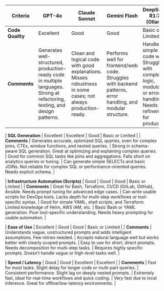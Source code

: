 | **Criteria**                        | **GPT-4o**  | **Claude Sonnet** | **Gemini Flash** | **DeepSeek-R1:7B (Ollama)** |
|------------------------------------|-------------|-------------------|------------------|------------------------------|
| **Code Quality**                   | Excellent   | Good              | Good             | Basic or Limited             |
| **Comments**                       | Generates well-structured, production-ready code in multiple languages. Strong at refactoring, testing, and design patterns. | Clean and logical code with good explanations. Misses robustness in some cases; not always production-ready. | Performs well for frontend/web code. Struggles with backend patterns, error handling, and modular structure. | Handles simple code well. Struggles with complex logic, modularity, or error handling. Needs refinement for production. |

| **SQL Generation**                 | Excellent   | Excellent         | Good             | Basic or Limited             |
| **Comments**                       | Generates accurate, optimized SQL queries, even for complex joins, CTEs, window functions, and nested queries. | Strong in schema-aware SQL generation. Great at optimizing and explaining complex queries. | Good for common SQL tasks like joins and aggregations. Falls short on analytics queries or tuning. | Can generate simple SELECTs and basic JOINs. Not reliable for complex SQL or performance-oriented queries. Needs explicit schema. |

| **Infrastructure Automation (Scripts)** | Good    | Good              | Good             | Basic or Limited             |
| **Comments**                       | Great for Bash, Terraform, CI/CD (GitLab, GitHub), Ansible. Needs prompt tuning for advanced edge cases. | Can write usable scripts for DevOps tools. Lacks depth for multi-step workflows or tool-specific syntax. | Good for simple YAML, shell scripts, and Terraform. Limited knowledge of Helm, AWS IAM, etc. | Basic Bash or YAML generation. Poor tool-specific understanding. Needs heavy prompting for usable automation. |

| **Ease of Use**                    | Excellent   | Good              | Good             | Basic or Limited             |
| **Comments**                       | Understands vague, unstructured prompts and adds intelligent assumptions. Few retries needed. | Accepts natural language well but works better with clearly scoped prompts. | Easy to use for short, direct prompts. Needs decomposition for multi-step tasks. | Requires highly specific prompts. Doesn’t handle vague or high-level tasks well. |

| **Speed / Latency**               | Good        | Good              | Excellent         | Excellent                    |
| **Comments**                       | Fast for most tasks. Slight delay for longer code or multi-part queries. | Consistent performance. Slight lag on deeply nested prompts. | Extremely fast, ideal for real-time workflows and quick coding. | Very fast due to local inference. Great for offline/low-latency environments. |

